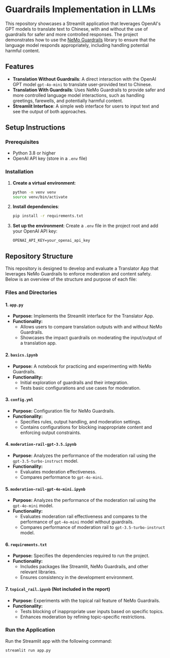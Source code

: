 # Guardrails Implementation in LLMs

This repository showcases a Streamlit application that leverages OpenAI's GPT models to translate text to Chinese, with and without the use of guardrails for safer and more controlled responses. The project demonstrates how to use the [NeMo Guardrails](https://github.com/NVIDIA/NeMo) library to ensure that the language model responds appropriately, including handling potential harmful content.

## Features

- **Translation Without Guardrails**: A direct interaction with the OpenAI GPT model `gpt-4o-mini` to translate user-provided text to Chinese.
- **Translation With Guardrails**: Uses NeMo Guardrails to provide safer and more controlled language model interactions, such as handling greetings, farewells, and potentially harmful content.
- **Streamlit Interface**: A simple web interface for users to input text and see the output of both approaches.


## Setup Instructions

### Prerequisites

- Python 3.8 or higher
- OpenAI API key (store in a `.env` file)

### Installation

1. **Create a virtual environment**:
    ```bash
    python -m venv venv
    source venv/bin/activate  
    ```

2. **Install dependencies**:
    ```bash
    pip install -r requirements.txt
    ```

3. **Set up the environment**:
    Create a `.env` file in the project root and add your OpenAI API key:
    ```env
    OPENAI_API_KEY=your_openai_api_key
    ```
## Repository Structure

This repository is designed to develop and evaluate a Translator App that leverages NeMo Guardrails to enforce moderation and content safety. Below is an overview of the structure and purpose of each file:

### **Files and Directories**

#### **1. `app.py`**
- **Purpose:** Implements the Streamlit interface for the Translator App.
- **Functionality:** 
  - Allows users to compare translation outputs with and without NeMo Guardrails.
  - Showcases the impact guardrails on moderating the input/output of a translation app.

#### **2. `basics.ipynb`**
- **Purpose:** A notebook for practicing and experimenting with NeMo Guardrails.
- **Functionality:** 
  - Initial exploration of guardrails and their integration.
  - Tests basic configurations and use cases for moderation.

#### **3. `config.yml`**
- **Purpose:** Configuration file for NeMo Guardrails.
- **Functionality:** 
  - Specifies rules, output handling, and moderation settings.
  - Contains configurations for blocking inappropriate content and enforcing output constraints.

#### **4. `moderation-rail-gpt-3.5.ipynb`**
- **Purpose:** Analyzes the performance of the moderation rail using the `gpt-3.5-turbo-instruct` model.
- **Functionality:**
  - Evaluates moderation effectiveness.
  - Compares performance to `gpt-4o-mini`.

#### **5. `moderation-rail-gpt-4o-mini.ipynb`**
- **Purpose:** Analyzes the performance of the moderation rail using the `gpt-4o-mini` model.
- **Functionality:**
  - Evaluates moderation rail effectiveness and compares to the performance of `gpt-4o-mini` model without guardrails.
  - Compares performance of moderation rail to `gpt-3.5-turbo-instruct` model.

#### **6. `requirements.txt`**
- **Purpose:** Specifies the dependencies required to run the project.
- **Functionality:**
  - Includes packages like Streamlit, NeMo Guardrails, and other relevant libraries.
  - Ensures consistency in the development environment.

#### **7. `topical_rail.ipynb` (Not included in the report)**
- **Purpose:** Experiments with the topical rail feature of NeMo Guardrails.
- **Functionality:**
  - Tests blocking of inappropriate user inputs based on specific topics.
  - Enhances moderation by refining topic-specific restrictions.


### Run the Application

Run the Streamlit app with the following command:
```bash
streamlit run app.py

